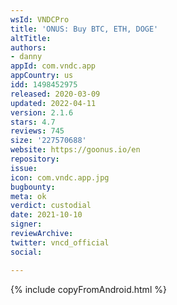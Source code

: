 ```yaml
---
wsId: VNDCPro
title: 'ONUS: Buy BTC, ETH, DOGE'
altTitle: 
authors:
- danny
appId: com.vndc.app
appCountry: us
idd: 1498452975
released: 2020-03-09
updated: 2022-04-11
version: 2.1.6
stars: 4.7
reviews: 745
size: '227570688'
website: https://goonus.io/en
repository: 
issue: 
icon: com.vndc.app.jpg
bugbounty: 
meta: ok
verdict: custodial
date: 2021-10-10
signer: 
reviewArchive: 
twitter: vncd_official
social: 

---
```


{% include copyFromAndroid.html %}
